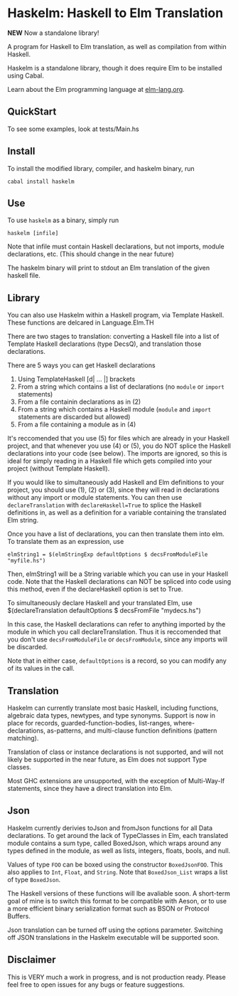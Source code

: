 # Haskelm: Haskell to Elm Translation

**NEW** Now a standalone library!

A program for Haskell to Elm translation, as well as
compilation from within Haskell.

Haskelm is a standalone library, though it does require Elm to be installed using Cabal.

Learn about the Elm programming language at [elm-lang.org](http://elm-lang.org/).


## QuickStart

To see some examples, look at tests/Main.hs
    
## Install
To install the modified library, compiler, and haskelm binary, run

    cabal install haskelm

    
## Use

To use `haskelm` as a binary, simply run

    haskelm [infile]
Note that infile must contain Haskell declarations, but not imports,
module declarations, etc. (This should change in the near future)

The haskelm binary will print to stdout an Elm translation of the given haskell file.

## Library
You can also use Haskelm within a Haskell program, via Template Haskell.
These functions are delcared in Language.Elm.TH

There are two stages to translation: converting a Haskell file into a list of
Template Haskell declarations (type DecsQ),
and translation those declarations.

There are 5 ways you can get Haskell declarations
1. Using TemplateHaskell [d| ... |] brackets
2. From a string which contains a list of declarations (no `module` or `import` statements)
3. From a file containin declarations as in (2)
4. From a string which contains a Haskell module (`module` and `import` statements are discarded but allowed)
5. From a file containing a module as in (4)

It's reccomended that you use (5) for files which are already in your
Haskell project, and that whenever you use (4) or (5), you do NOT
splice the Haskell declarations into your code (see below).
The imports are ignored, so this is ideal for simply reading in a Haskell
file which gets compiled into your project (without Template Haskell).

If you would like to simultaneously add Haskell and Elm definitions to
your project, you should use (1), (2) or (3), since they will read in declarations
without any import or module statements. You can then use `declareTranslation`
with `declareHaskell=True` to splice the Haskell definitions in, as well as
a definition for a variable containing the translated Elm string.

Once you have a list of declarations, you can then translate them into elm.
To translate them as an expression, use

    elmString1 = $(elmStringExp defaultOptions $ decsFromModuleFile "myfile.hs")

Then, elmString1 will be a String variable which you can use in your Haskell code.
Note that the Haskell declarations can NOT be spliced into code using this method,
even if the declareHaskell option is set to True.
 
To simultaneously declare Haskell and your translated Elm, use
  $(declareTranslation defaultOptions $ decsFromFile "mydecs.hs")
  
In this case, the Haskell declarations can refer to anything imported by
the module in which you call declareTranslation. Thus it is reccomended that
you don't use `decsFromModuleFile` or `decsFromModule`, since any imports will be discarded.
 
Note that in either case,
`defaultOptions` is a record, so you can modify any of its values in the call.


## Translation

Haskelm can currently translate most basic Haskell, including functions, algebraic data types, newtypes, and type synonyms.
Support is now in place for records, guarded-function-bodies, list-ranges, where-declarations, as-patterns, 
and multi-clause function definitions (pattern matching).

Translation of class or instance declarations is not supported, and will not likely be supported in the near future,
as Elm does not support Type classes.

Most GHC extensions are unsupported, with the exception of Multi-Way-If statements,
since they have a direct translation into Elm.

## Json

Haskelm currently derivies toJson and fromJson functions for all Data declarations.
To get around the lack of TypeClasses in Elm, each translated module contains a 
sum type, called BoxedJson, which wraps around any types defined in the module,
as well as lists, integers, floats, bools, and null.

Values of type `FOO` can be boxed using the constructor `BoxedJsonFOO`.
This also applies to `Int`, `Float`, and `String`.
Note that `BoxedJson_List` wraps a list of type `BoxedJson`.

The Haskell versions of these functions will lbe avaliable soon.
A short-term goal of mine is to switch this format to be compatible with Aeson,
or to use a more efficient binary serialization format such as BSON
or Protocol Buffers.

Json translation can be turned off using the options parameter.
Switching off JSON translations in the Haskelm executable will be supported soon.

## Disclaimer

This is VERY much a work in progress, and is not production ready.
Please feel free to open issues for any bugs or feature suggestions.